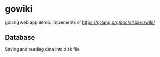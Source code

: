 # gowiki
golang web app demo.
implements of https://golang.org/doc/articles/wiki/


## Database
Saving and reading data into disk file.

